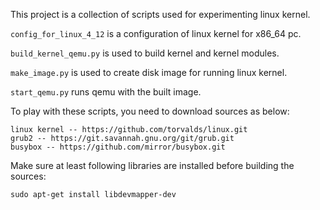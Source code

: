 This project is a collection of scripts used for experimenting linux kernel.

`config_for_linux_4_12` is a configuration of linux kernel for x86_64 pc.

`build_kernel_qemu.py` is used to build kernel and kernel modules.

`make_image.py` is used to create disk image for running linux kernel.

`start_qemu.py` runs qemu with the built image.

To play with these scripts, you need to download sources as below:

    linux kernel -- https://github.com/torvalds/linux.git
    grub2 -- https://git.savannah.gnu.org/git/grub.git
    busybox -- https://github.com/mirror/busybox.git

Make sure at least following libraries are installed before building the sources:

    sudo apt-get install libdevmapper-dev
